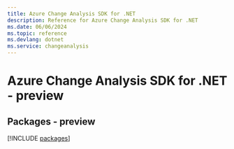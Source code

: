 ```yaml
---
title: Azure Change Analysis SDK for .NET
description: Reference for Azure Change Analysis SDK for .NET
ms.date: 06/06/2024
ms.topic: reference
ms.devlang: dotnet
ms.service: changeanalysis
---
```

# Azure Change Analysis SDK for .NET - preview
## Packages - preview
[!INCLUDE [packages](change-analysis-index.md)]